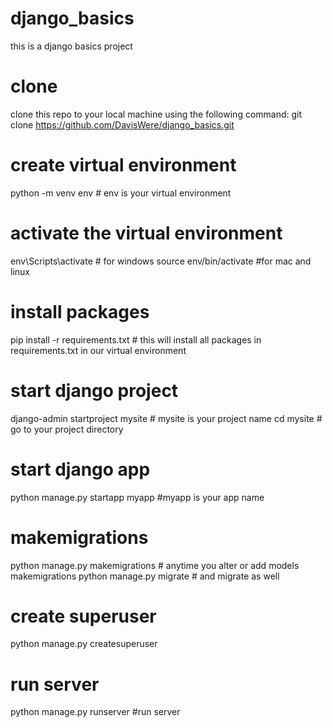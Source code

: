 # django_basics
this is a django basics project
# clone 
clone this repo  to your local machine using the following command: git clone https://github.com/DavisWere/django_basics.git

# create virtual environment 
python -m venv env  # env is your virtual environment

# activate the virtual environment
env\Scripts\activate   # for windows
source env/bin/activate    #for mac and linux

# install packages  
pip install -r requirements.txt  # this will install all packages in requirements.txt in our virtual environment

# start django project
django-admin startproject mysite   # mysite is your project name
cd mysite     # go to your project directory

# start django app
python manage.py startapp myapp #myapp is your app name

# makemigrations
python manage.py makemigrations  # anytime you alter or add models makemigrations
python manage.py migrate  # and migrate as well

# create superuser
python manage.py createsuperuser
# run server
python manage.py runserver      #run server
 

